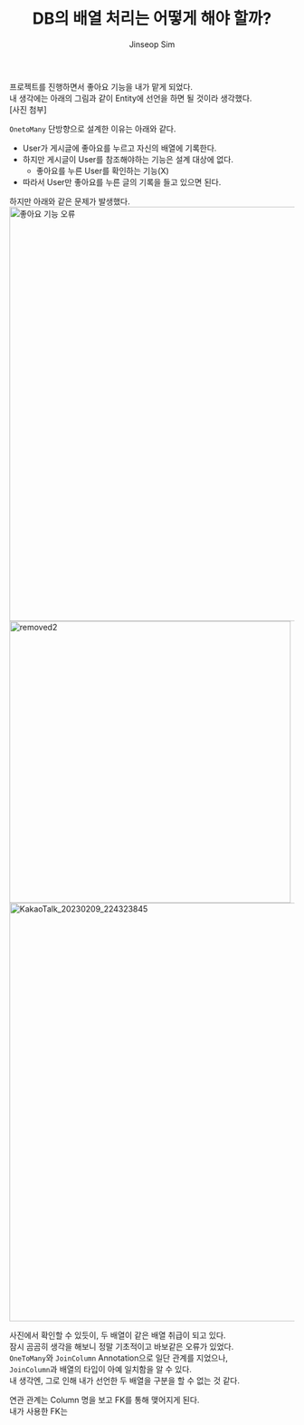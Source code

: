 ﻿---
layout: post
title: "DB의 배열 처리는 어떻게 해야 할까?"
categories: ToyProject
tags: [develop]
author:
  - Jinseop Sim
---
프로젝트를 진행하면서 좋아요 기능을 내가 맡게 되었다.  
내 생각에는 아래의 그림과 같이 Entity에 선언을 하면 될 것이라 생각했다.  
[사진 첨부]

```OnetoMany``` 단방향으로 설계한 이유는 아래와 같다.  
- User가 게시글에 좋아요를 누르고 자신의 배열에 기록한다.
- 하지만 게시글이 User를 참조해야하는 기능은 설계 대상에 없다.
  - 좋아요를 누른 User를 확인하는 기능(X) 
- 따라서 User만 좋아요를 누른 글의 기록을 들고 있으면 된다.

하지만 아래와 같은 문제가 발생했다.  
<img width="731" alt="좋아요 기능 오류" src="https://user-images.githubusercontent.com/71700079/218121347-0ece622d-88e9-49e7-9937-340506e5d8d6.png">  
<img width="497" alt="removed2" src="https://user-images.githubusercontent.com/71700079/218121365-c8e65b4c-5653-459b-8802-5c5965da4a25.png">  
<img width="738" alt="KakaoTalk_20230209_224323845" src="https://user-images.githubusercontent.com/71700079/218121360-b7d55343-c2ae-4f3a-a493-d345192fa022.png">  

사진에서 확인할 수 있듯이, 두 배열이 같은 배열 취급이 되고 있다.  
잠시 곰곰히 생각을 해보니 정말 기초적이고 바보같은 오류가 있었다.  
```OneToMany```와 ```JoinColumn``` Annotation으로 일단 관계를 지었으나,  
```JoinColumn```과 배열의 타입이 아예 일치함을 알 수 있다.  
내 생각엔, 그로 인해 내가 선언한 두 배열을 구분을 할 수 없는 것 같다.  

연관 관계는 Column 명을 보고 FK를 통해 맺어지게 된다.  
내가 사용한 FK는 
